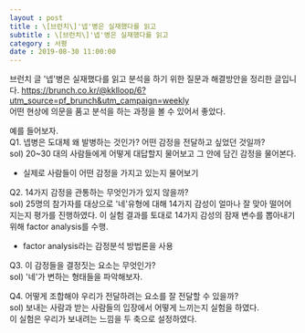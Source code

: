 ```yaml
---
layout : post
title : \[브런치\]'넵'병은 실재했다를 읽고
subtitle : \[브런치\]'넵'병은 실재했다를 읽고
category : 서평
date : 2019-08-30 11:00:00
---
```


브런치 글 '넵'병은 실재했다를 읽고 분석을 하기 위한 질문과 해결방안을 정리한 글입니다.
https://brunch.co.kr/@kklloop/6?utm_source=pf_brunch&utm_campaign=weekly  
어떤 현상에 의문을 품고 분석을 하는 과정을 볼 수 있어서 좋았다.  


예를 들어보자.  
Q1. 넵병은 도대체 왜 발병하는 것인가? 어떤 감정을 전달하고 싶었던 것일까?  
sol) 20~30 대의 사람들에게 어떻게 대답할지 물어보고 그 안에 담긴 감정을 물어본다.  
- 실제로 사람들이 어떤 감정을 가지고 있는지 물어보기  


Q2. 14가지 감정을 관통하는 무엇인가가 있지 않을까?  
sol) 25명의 참가자를 대상으로 '네'유형에 대해 14가지 감성이 얼마나 잘 맞아 떨어어지는지 평가를 진행하였다. 이 실험 결과를 토대로 14가지 감성의 잠재 변수를 뽑아내기 위해 factor analysis를 수행.   
- factor analysis라는 감정분석 방법론을 사용  


Q3. 이 감정들을 결정짓는 요소는 무엇인가?  
sol) '네'가 변하는 형태들을 파악해보자.  


Q4. 어떻게 조합해야 우리가 전달하려는 요소를 잘 전달할 수 있을까?  
sol) 보내는 사람과 받는 사람들의 입장에서 어떻게 느끼는지 실험을 하였다.  
        이 실험은 우리가 보내려는 느낌을 두 축으로 설정하였다.  
